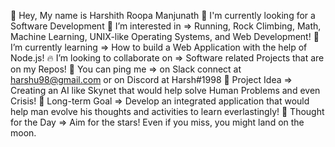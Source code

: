 👋 Hey, My name is Harshith Roopa Manjunath
💼 I'm currently looking for a Software Development
🔭 I’m interested in => Running, Rock Climbing, Math, Machine Learning, UNIX-like Operating Systems, and Web Development!
🌱 I’m currently learning => How to build a Web Application with the help of Node.js!
🔥 I’m looking to collaborate on => Software related Projects that are on my Repos!
📧 You can ping me => on Slack connect at harshu98@gmail.com or on Discord at Harsh#1998
🧗 Project Idea => Creating an AI like Skynet that would help solve Human Problems and even Crisis! 
🐢 Long-term Goal => Develop an integrated application that would help man evolve his thoughts and activities to learn everlastingly!
💭 Thought for the Day => Aim for the stars! Even if you miss, you might land on the moon.

<!---
Harsh-rm/Harsh-rm is a ✨ special ✨ repository because its `README.md` (this file) appears on your GitHub profile.
You can click the Preview link to take a look at your changes.
--->
